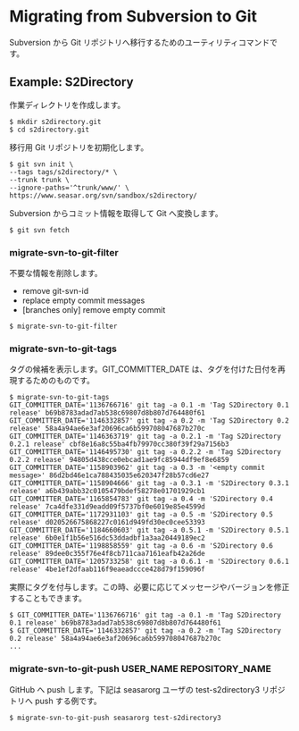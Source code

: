 # Migrating from Subversion to Git

Subversion から Git リポジトリへ移行するためのユーティリティコマンドです。

## Example: S2Directory

作業ディレクトリを作成します。

```
$ mkdir s2directory.git
$ cd s2directory.git
```

移行用 Git リポジトリを初期化します。

```
$ git svn init \
--tags tags/s2directory/* \
--trunk trunk \
--ignore-paths='^trunk/www/' \
https://www.seasar.org/svn/sandbox/s2directory/
```

Subversion からコミット情報を取得して Git へ変換します。

```
$ git svn fetch
```

### migrate-svn-to-git-filter

不要な情報を削除します。

* remove git-svn-id
* replace empty commit messages
* [branches only] remove empty commit

```
$ migrate-svn-to-git-filter
```

### migrate-svn-to-git-tags

タグの候補を表示します。GIT_COMMITTER_DATE は、タグを付けた日付を再現するためのものです。

```
$ migrate-svn-to-git-tags
GIT_COMMITTER_DATE='1136766716' git tag -a 0.1 -m 'Tag S2Directory 0.1 release' b69b8783adad7ab538c69807d8b807d764480f61
GIT_COMMITTER_DATE='1146332857' git tag -a 0.2 -m 'Tag S2Directory 0.2 release' 58a4a94ae6e3af20696ca6b599708047687b270c
GIT_COMMITTER_DATE='1146363719' git tag -a 0.2.1 -m 'Tag S2Directory 0.2.1 release' cbf8e16a8c55ba4fb79970cc380f39f29a7156b3
GIT_COMMITTER_DATE='1146495730' git tag -a 0.2.2 -m 'Tag S2Directory 0.2.2 release' 94805d438cce0ebcad1ae9fc85944df9ef8e6859
GIT_COMMITTER_DATE='1158903962' git tag -a 0.3 -m '<empty commit message>' 86d2bd46e1ca788435035e620347f28b57cd6e27
GIT_COMMITTER_DATE='1158904666' git tag -a 0.3.1 -m 'S2Directory 0.3.1 release' a6b439abb32c0105479bdef58278e01701929cb1
GIT_COMMITTER_DATE='1165854783' git tag -a 0.4 -m 'S2Directory 0.4 release' 7ca4dfe331d9eadd09f5737bf0e6019e85e4599d
GIT_COMMITTER_DATE='1172931103' git tag -a 0.5 -m 'S2Directory 0.5 release' d020526675868227c0161d949fd30ec0cee53393
GIT_COMMITTER_DATE='1184660603' git tag -a 0.5.1 -m 'S2Directory 0.5.1 release' 6b0e1f1b56e516dc53ddadbf1a3aa20449189ec2
GIT_COMMITTER_DATE='1198858559' git tag -a 0.6 -m 'S2Directory 0.6 release' 89dee0c355f76e4f8cb711caa7161eafb42a26de
GIT_COMMITTER_DATE='1205733258' git tag -a 0.6.1 -m 'S2Directory 0.6.1 release' 4be1ef2dfaab116f9eaeadccce428d79f159096f
```

実際にタグを付与します。この時、必要に応じてメッセージやバージョンを修正することもできます。

```
$ GIT_COMMITTER_DATE='1136766716' git tag -a 0.1 -m 'Tag S2Directory 0.1 release' b69b8783adad7ab538c69807d8b807d764480f61
$ GIT_COMMITTER_DATE='1146332857' git tag -a 0.2 -m 'Tag S2Directory 0.2 release' 58a4a94ae6e3af20696ca6b599708047687b270c
...
```

### migrate-svn-to-git-push USER_NAME REPOSITORY_NAME

GitHub へ push します。下記は seasarorg ユーザの test-s2directory3 リポジトリへ push する例です。

```
$ migrate-svn-to-git-push seasarorg test-s2directory3
```

